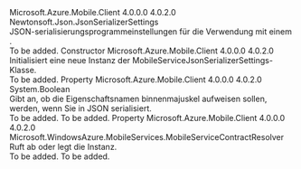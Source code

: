 <Type Name="MobileServiceJsonSerializerSettings" FullName="Microsoft.WindowsAzure.MobileServices.MobileServiceJsonSerializerSettings">
  <TypeSignature Language="C#" Value="public class MobileServiceJsonSerializerSettings : Newtonsoft.Json.JsonSerializerSettings" />
  <TypeSignature Language="ILAsm" Value=".class public auto ansi beforefieldinit MobileServiceJsonSerializerSettings extends Newtonsoft.Json.JsonSerializerSettings" />
  <TypeSignature Language="DocId" Value="T:Microsoft.WindowsAzure.MobileServices.MobileServiceJsonSerializerSettings" />
  <TypeSignature Language="VB.NET" Value="Public Class MobileServiceJsonSerializerSettings&#xA;Inherits JsonSerializerSettings" />
  <TypeSignature Language="F#" Value="type MobileServiceJsonSerializerSettings = class&#xA;    inherit JsonSerializerSettings" />
  <AssemblyInfo>
    <AssemblyName>Microsoft.Azure.Mobile.Client</AssemblyName>
    <AssemblyVersion>4.0.0.0</AssemblyVersion>
    <AssemblyVersion>4.0.2.0</AssemblyVersion>
  </AssemblyInfo>
  <Base>
    <BaseTypeName>Newtonsoft.Json.JsonSerializerSettings</BaseTypeName>
  </Base>
  <Interfaces />
  <Docs>
    <summary>
            JSON-serialisierungsprogrammeinstellungen für die Verwendung mit einem <see cref="T:Microsoft.WindowsAzure.MobileServices.MobileServiceClient" />.
            </summary>
    <remarks>To be added.</remarks>
  </Docs>
  <Members>
    <Member MemberName=".ctor">
      <MemberSignature Language="C#" Value="public MobileServiceJsonSerializerSettings ();" />
      <MemberSignature Language="ILAsm" Value=".method public hidebysig specialname rtspecialname instance void .ctor() cil managed" />
      <MemberSignature Language="DocId" Value="M:Microsoft.WindowsAzure.MobileServices.MobileServiceJsonSerializerSettings.#ctor" />
      <MemberSignature Language="VB.NET" Value="Public Sub New ()" />
      <MemberType>Constructor</MemberType>
      <AssemblyInfo>
        <AssemblyName>Microsoft.Azure.Mobile.Client</AssemblyName>
        <AssemblyVersion>4.0.0.0</AssemblyVersion>
        <AssemblyVersion>4.0.2.0</AssemblyVersion>
      </AssemblyInfo>
      <Parameters />
      <Docs>
        <summary>
            Initialisiert eine neue Instanz der MobileServiceJsonSerializerSettings-Klasse.
            </summary>
        <remarks>To be added.</remarks>
      </Docs>
    </Member>
    <Member MemberName="CamelCasePropertyNames">
      <MemberSignature Language="C#" Value="public bool CamelCasePropertyNames { get; set; }" />
      <MemberSignature Language="ILAsm" Value=".property instance bool CamelCasePropertyNames" />
      <MemberSignature Language="DocId" Value="P:Microsoft.WindowsAzure.MobileServices.MobileServiceJsonSerializerSettings.CamelCasePropertyNames" />
      <MemberSignature Language="VB.NET" Value="Public Property CamelCasePropertyNames As Boolean" />
      <MemberSignature Language="F#" Value="member this.CamelCasePropertyNames : bool with get, set" Usage="Microsoft.WindowsAzure.MobileServices.MobileServiceJsonSerializerSettings.CamelCasePropertyNames" />
      <MemberType>Property</MemberType>
      <AssemblyInfo>
        <AssemblyName>Microsoft.Azure.Mobile.Client</AssemblyName>
        <AssemblyVersion>4.0.0.0</AssemblyVersion>
        <AssemblyVersion>4.0.2.0</AssemblyVersion>
      </AssemblyInfo>
      <ReturnValue>
        <ReturnType>System.Boolean</ReturnType>
      </ReturnValue>
      <Docs>
        <summary>
            Gibt an, ob die Eigenschaftsnamen binnenmajuskel aufweisen sollen, werden, wenn Sie in JSON serialisiert.
            </summary>
        <value>To be added.</value>
        <remarks>To be added.</remarks>
      </Docs>
    </Member>
    <Member MemberName="ContractResolver">
      <MemberSignature Language="C#" Value="public Microsoft.WindowsAzure.MobileServices.MobileServiceContractResolver ContractResolver { get; set; }" />
      <MemberSignature Language="ILAsm" Value=".property instance class Microsoft.WindowsAzure.MobileServices.MobileServiceContractResolver ContractResolver" />
      <MemberSignature Language="DocId" Value="P:Microsoft.WindowsAzure.MobileServices.MobileServiceJsonSerializerSettings.ContractResolver" />
      <MemberSignature Language="VB.NET" Value="Public Property ContractResolver As MobileServiceContractResolver" />
      <MemberSignature Language="F#" Value="member this.ContractResolver : Microsoft.WindowsAzure.MobileServices.MobileServiceContractResolver with get, set" Usage="Microsoft.WindowsAzure.MobileServices.MobileServiceJsonSerializerSettings.ContractResolver" />
      <MemberType>Property</MemberType>
      <AssemblyInfo>
        <AssemblyName>Microsoft.Azure.Mobile.Client</AssemblyName>
        <AssemblyVersion>4.0.0.0</AssemblyVersion>
        <AssemblyVersion>4.0.2.0</AssemblyVersion>
      </AssemblyInfo>
      <ReturnValue>
        <ReturnType>Microsoft.WindowsAzure.MobileServices.MobileServiceContractResolver</ReturnType>
      </ReturnValue>
      <Docs>
        <summary>
            Ruft ab oder legt die <see cref="T:Microsoft.WindowsAzure.MobileServices.MobileServiceContractResolver" /> Instanz.  
            </summary>
        <value>To be added.</value>
        <remarks>To be added.</remarks>
      </Docs>
    </Member>
  </Members>
</Type>